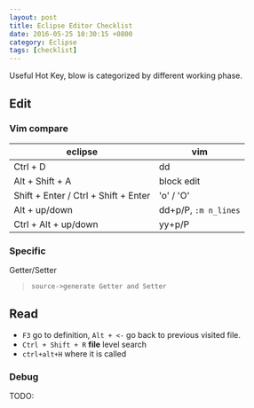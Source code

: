 ```yaml
---
layout: post
title: Eclipse Editor Checklist
date: 2016-05-25 10:30:15 +0800
category: Eclipse
tags: [checklist]
---
```


Useful Hot Key, blow is categorized by different working phase.

## Edit

### Vim compare

| eclipse | vim |
| ------- | --- |
| Ctrl + D | dd |
| Alt + Shift + A | block edit |
| Shift + Enter / Ctrl + Shift + Enter | 'o' / 'O' |
| Alt + up/down | dd+p/P, `:m n_lines` |
| Ctrl + Alt + up/down | yy+p/P |

### Specific

Getter/Setter  

> `source->generate Getter and Setter`

## Read

* `F3` go to definition, `Alt + <-` go back to previous visited file.
* `Ctrl + Shift + R` **file** level search
* `ctrl+alt+H` where it is called

### Debug

TODO:
